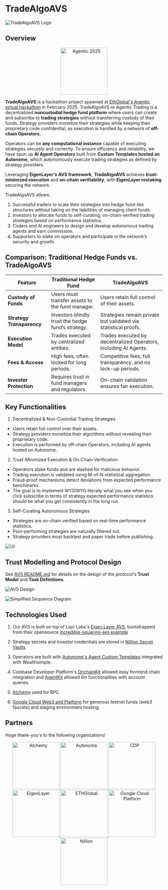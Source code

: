 # TradeAlgoAVS

![TradeAlgoAVS Logo](./logo.png)

## Overview
<p align="center">
  <a href="https://ethglobal.com/events/agents" target="_blank">
    <img src="partners/agentic2025.png" alt="Agentic 2025" width="150"/>
  </a>
</p>

**TradeAlgoAVS** is a hackathon project spawned at [EthGlobal's Agentic virtual hackathon](https://ethglobal.com/events/agents) in February 2025. TradeAlgoAVS or Agentic Trading is a decentralized **noncustodial hedge fund platform** where users can create and subscribe to **trading strategies** without transferring custody of their funds. Strategy providers monetize their strategies while keeping their proprietary code confidential, as execution is handled by a network of **off-chain Operators**.

Operators can be **any computational instance** capable of executing strategies securely and correctly. To ensure efficiency and reliability, we have spun up **AI Agent Operators** built from **Custom Templates hosted on Autonome**, which autonomously execute trading strategies as defined by strategy providers.

Leveraging **EigenLayer's AVS framework**, **TradeAlgoAVS** achieves **trust-minimized execution** and **on-chain verifiability**, with **EigenLayer restaking** securing the network.

TradeAlgoAVS allows:

1. Successful traders to scale their strategies into hedge fund-like structures without taking on the liabilities of managing client funds.
2. Investors to allocate funds to self-curating, on-chain-verified trading strategies based on performance statistics.
3. Coders and AI engineers to design and develop autonomous trading agents and earn commission.
4. Supporters to stake on operators and participate in the network’s security and growth.


## Comparison: Traditional Hedge Funds vs. TradeAlgoAVS

| Feature                     | Traditional Hedge Fund                                    | TradeAlgoAVS                                        |
|-----------------------------|----------------------------------------------------------|-----------------------------------------------------|
| **Custody of Funds**        | Users must transfer assets to the fund manager.         | Users retain full control of their assets.        |
| **Strategy Transparency**   | Investors blindly trust the hedge fund’s strategy.     | Strategies remain private but validated via statistical proofs. |
| **Execution Model**         | Trades executed by centralized entities.                | Trades executed by decentralized Operators, including AI Agents. |
| **Fees & Access**           | High fees, often locked for long periods.               | Competitive fees, full transparency, and no lock-up periods. |
| **Investor Protection**     | Requires trust in fund managers and regulators.        | On-chain validation ensures fair execution.        |

## Key Functionalities

1. Decentralized & Non-Custodial Trading Strategies
- Users retain full control over their assets.
- Strategy providers monetize their algorithms without revealing their proprietary code.
- Execution is performed by off-chain Operators, including AI agents hosted on Autonome.
2. Trust-Minimized Execution & On-Chain Verification
- Operators stake funds and are slashed for malicious behavior.
- Trading execution is validated using M-of-N statistical aggregation.
- Fraud-proof mechanisms detect deviations from expected performance benchmarks.
- The goal is to implement WYSIWYG literally what you see when you click subscribe in terms of strategy expected performance statistics should be what you get consistently in the long run.
3. Self-Curating Autonomous Strategies
- Strategies are on-chain verified based on real-time performance statistics.
- Poor-performing strategies are naturally filtered out.
- Strategy providers must backtest and paper trade before publishing.

![UI](./ui.png)

## Trust Modelling and Protocol Design

See [AVS README.md](https://github.com/ehsueh/trade-algo-avs) for details on the design of the protocol's **Trust Model** and **Task Definitions**.

![AVS Design](./tradealgoavs-design.png)

![Simplified Sequence Diagram](./tradealgoavs-simplified-seq-diagram.png)

## Technologies Used

1. Our AVS is built on top of Layr Labs's [Eigen Layer AVS](https://docs.eigenlayer.xyz/developers/avs-developer-guide), bootstrapped from their opensource [incredible-squaring-avs example](https://github.com/Layr-Labs/incredible-squaring-avs/tree/master)

2. Strategy secrets and investor credentials are stored in [Nillion Secret Vaults](https://docs.nillion.com/build/secret-vault).

3. Operators are built with [Autonome's Agent Custom Templates](https://dev.autonome.fun/autonome) integrated with Wealthsimple.

4. Coinbase Developer Platform's [OnchainKit](https://onchainkit.xyz/getting-started) allowed easy frontend chain integration and [AgentKit](https://docs.cdp.coinbase.com/agentkit/docs/welcome) allowed llm functionalities with account queries.

5. [Alchemy](https://www.alchemy.com/) used for RPC.

6. [Google Cloud Web3 and Platform](https://cloud.google.com/web3) for generous testnet funds (web3 faucets) and staging environment hosting.



## Partners

Huge thank-you's to the following organizations!

<p align="center">
  <a href="https://www.alchemy.com/" target="_blank">
    <img src="partners/alchemy.png" alt="Alchemy" width="150"/>
  </a>
  <a href="https://dev.autonome.fun/autonome" target="_blank">
    <img src="partners/autonome.png" alt="Autonome" width="150"/>
  </a>
  <a href="https://docs.cdp.coinbase.com/cdp-apis/docs/welcome" target="_blank">
    <img src="partners/cdp.png" alt="CDP" width="150"/>
  </a>
  <a href="https://docs.eigenlayer.xyz/" target="_blank">
    <img src="partners/eigenlayer.png" alt="EigenLayer" width="150"/>
  </a>
  <a href="https://ethglobal.com" target="_blank">
    <img src="partners/ethglobal.png" alt="ETHGlobal" width="150"/>
  </a>
  <a href="https://cloud.google.com" target="_blank">
    <img src="partners/gcp.png" alt="Google Cloud Platform" width="150"/>
  </a>
  <a href="https://docs.nillion.com/" target="_blank">
    <img src="partners/nillion.png" alt="Nillion" width="150"/>
  </a>
</p>